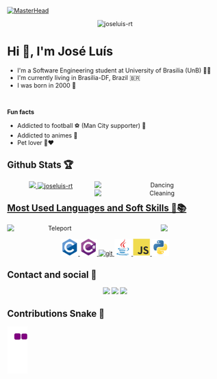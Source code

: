 [![MasterHead](https://i.pinimg.com/originals/d6/9e/39/d69e39524bd64983b98e39e750e96881.gif)](https://github.com/joseluis-rt)

<p align="center"> <img src="https://komarev.com/ghpvc/?username=joseluis-rt&label=Profile%20views&color=0e75b6&style=flat" alt="joseluis-rt" /> </p>

# Hi 👋, I'm José Luís

- I'm a Software Engineering student at University of Brasilia (UnB) 🧑‍🎓
- I'm currently living in Brasilia-DF, Brazil 🇧🇷
- I was born in 2000 🐲

<br />

**Fun facts**
- Addicted to football ⚽ (Man City supporter) 💙
- Addicted to animes 🎎
- Pet lover 🐶♥️

## Github Stats 🏆

<div align="center">
  <a href="https://github.com/joseluis-rt">
  <img align="right" alt="Dancing" width="300" src="https://studio.code.org/media?u=https%3A%2F%2Fdiscordemoji.com%2Fassets%2Femoji%2F8738_Penguin_Hawai_Dance.gif"/>
  <img height="left" src="https://github-readme-stats.vercel.app/api?username=joseluis-rt&show_icons=true&theme=default"/>
  <img align="right" alt="Cleaning" width="300" src="https://i.pinimg.com/originals/83/67/16/836716922c1e683933728f4d270808be.gif"/>
  <img height="left" src="https://github-readme-streak-stats.herokuapp.com/?user=joseluis-rt&theme=default" alt="joseluis-rt" />
</div>


##  Most Used Languages and Soft Skills 📝📚
  
<div align="center">
   <img align="left" alt="Teleport" width="230" src="https://static.wikia.nocookie.net/e8a5a817-0771-4829-b984-598fd7fa0aa3/scale-to-width/755"/>
   <img height="150" src="https://github-readme-stats.vercel.app/api/top-langs/?username=joseluis-rt&layout=compact&langs_count=7&theme=default"/>

   <a href="https://www.cprogramming.com/" target="_blank" rel="noreferrer"> <img src="https://raw.githubusercontent.com/devicons/devicon/master/icons/c/c-original.svg" alt="c" width="40" height="40"/> </a> 
   <a href="https://www.w3schools.com/cs/" target="_blank" rel="noreferrer"> <img src="https://raw.githubusercontent.com/devicons/devicon/master/icons/csharp/csharp-original.svg" alt="csharp" width="40" height="40"/> </a> 
   <a href="https://git-scm.com/" target="_blank" rel="noreferrer"> <img src="https://www.vectorlogo.zone/logos/git-scm/git-scm-icon.svg" alt="git" width="40" height="40"/> </a>
   <a href="https://www.java.com" target="_blank" rel="noreferrer"> <img src="https://raw.githubusercontent.com/devicons/devicon/master/icons/java/java-original.svg" alt="java" width="40" height="40"/> </a> 
   <a href="https://developer.mozilla.org/en-US/docs/Web/JavaScript" target="_blank" rel="noreferrer"> <img src="https://raw.githubusercontent.com/devicons/devicon/master/icons/javascript/javascript-original.svg" alt="javascript" width="40" height="40"/> </a> 
   <a href="https://www.python.org" target="_blank" rel="noreferrer"> <img src="https://raw.githubusercontent.com/devicons/devicon/master/icons/python/python-original.svg" alt="python" width="40" height="40"/> </a> </p>


</div>
  
## Contact and social 📲
 
<div align="center">
 	<a href="https://www.twitch.tv/lokebas" target="_blank"><img src="https://img.shields.io/badge/Twitch-9146FF?style=for-the-badge&logo=twitch&logoColor=white" target="_blank"></a>
  <a href = "mailto:joseluisramost3@gmail.com"><img src="https://img.shields.io/badge/-Gmail-%23333?style=for-the-badge&logo=gmail&logoColor=white" target="_blank"></a>
  <a href="    " target="_blank"><img src="https://img.shields.io/badge/-LinkedIn-%230077B5?style=for-the-badge&logo=linkedin&logoColor=white" target="_blank"></a> 
</div>

## Contributions Snake 🐍

![snake gif](https://github.com/joseluis-rt/joseluis-rt/blob/output/github-contribution-grid-snake.gif)
